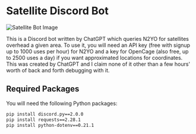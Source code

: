 # Satellite Discord Bot

![Satellite Bot Image](https://files.catbox.moe/ag0wo8.png)

This is a Discord bot written by ChatGPT which queries N2YO for satellites overhead a given area. To use it, you will need an API key (free with signup up to 1000 uses per hour) for N2YO and a key for OpenCage (also free, up to 2500 uses a day) if you want approximated locations for coordinates. This was created by ChatGPT and I claim none of it other than a few hours' worth of back and forth debugging with it.

## Required Packages

You will need the following Python packages:

```bash
pip install discord.py==2.0.0
pip install requests==2.28.1
pip install python-dotenv==0.21.1
